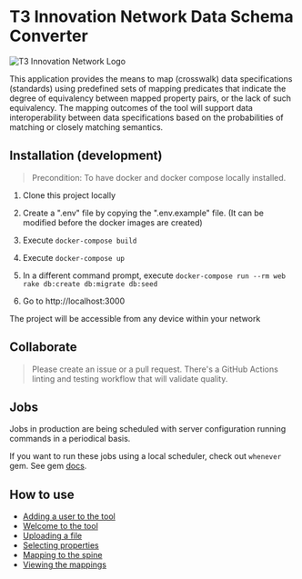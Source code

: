 # T3 Innovation Network Data Schema Converter

![T3 Innovation Network Logo](https://res.cloudinary.com/ricardo-gamarra/image/upload/v1609273002/t3-desm/T3Logo_lv3xpn.png)

This application provides the means to map (crosswalk) data specifications (standards) using predefined sets of mapping predicates that indicate the degree of equivalency between mapped property pairs, or the lack of such equivalency. The mapping outcomes of the tool will support data interoperability between data specifications based on the probabilities of matching or closely matching semantics.

## Installation (development)

> Precondition: To have docker and docker compose locally installed.

1. Clone this project locally

2. Create a ".env" file by copying the ".env.example" file. (It can be modified before the docker images are created)

3. Execute `docker-compose build`

4. Execute `docker-compose up`

5. In a different command prompt, execute `docker-compose run --rm web rake db:create db:migrate db:seed`

6. Go to http://localhost:3000

The project will be accessible from any device within your network

## Collaborate

> Please create an issue or a pull request. There's a GitHub Actions linting and testing workflow that will validate quality.

## Jobs

Jobs in production are being scheduled with server configuration running commands in a periodical basis.

If you want to run these jobs using a local scheduler, check out `whenever` gem. See gem [docs](https://github.com/javan/whenever).

## How to use

- [Adding a user to the tool](https://github.com/t3-innovation-network/desm/tree/master/walkthrough/0-adding-a-user.md)
- [Welcome to the tool](https://github.com/t3-innovation-network/desm/tree/master/walkthrough/1-welcome-to-the-tool.md)
- [Uploading a file](https://github.com/t3-innovation-network/desm/tree/master/walkthrough/2-uploading-a-file.md)
- [Selecting properties](https://github.com/t3-innovation-network/desm/tree/master/walkthrough/3-selecting-properties.md)
- [Mapping to the spine](https://github.com/t3-innovation-network/desm/tree/master/walkthrough/4-mapping-to-the-spine.md)
- [Viewing the mappings](https://github.com/t3-innovation-network/desm/tree/master/walkthrough/5-viewing-the-mappings.md)
